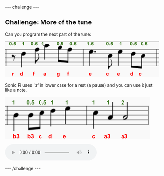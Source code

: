 \--- challenge \---

## Challenge: More of the tune

Can you program the next part of the tune:

![captură de ecran](images/tetris-notes4.png)

Sonic Pi uses ':r' in lower case for a rest (a pause) and you can use it just like a note.

![captură de ecran](images/tetris-notes5.png)

<div id="audio-preview" class="pdf-hidden">
  <audio controls preload> <source src="resources/tetris-c2.mp3" type="audio/mpeg"> Your browser does not support the <code>audio</code> element. </audio>
</div>

\--- /challenge \---